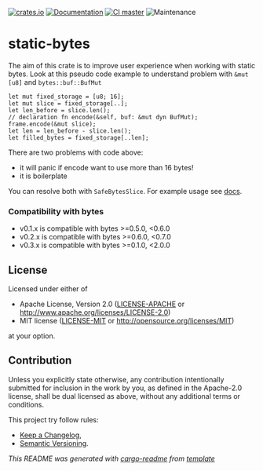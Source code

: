 [![crates.io](https://img.shields.io/crates/v/static-bytes.svg)](https://crates.io/crates/static-bytes)
[![Documentation](https://docs.rs/static-bytes/badge.svg)](https://docs.rs/static-bytes/)
[![CI master](https://github.com/xoac/static-bytes/workflows/Continuous%20integration/badge.svg?branch=master)](https://github.com/xoac/static-bytes/actions?query=workflow%3A%22Continuous+integration%22)
![Maintenance](https://img.shields.io/badge/maintenance-experimental-blue.svg)

# static-bytes

The aim of this crate is to improve user experience when working with static bytes.
Look at this pseudo code example to understand problem with `&mut [u8]` and `bytes::buf::BufMut`
```compile_fail
let mut fixed_storage = [u8; 16];
let mut slice = fixed_storage[..];
let len_before = slice.len();
// declaration fn encode(&self, buf: &mut dyn BufMut);
frame.encode(&mut slice);
let len = len_before - slice.len();
let filled_bytes = fixed_storage[..len];
```
There are two problems with code above:
- it will panic if encode want to use more than 16 bytes!
- it is boilerplate

You can resolve both with `SafeBytesSlice`. For example usage see
[docs](https://docs.rs/static-bytes/0.2/static_bytes/struct.SafeBytesSlice.html).

### Compatibility with bytes
- v0.1.x is compatible with bytes >=0.5.0, <0.6.0
- v0.2.x is compatible with bytes >=0.6.0, <0.7.0
- v0.3.x is compatible with bytes >=0.1.0, <2.0.0


## License

Licensed under either of

 * Apache License, Version 2.0
   ([LICENSE-APACHE](LICENSE-APACHE) or http://www.apache.org/licenses/LICENSE-2.0)
 * MIT license
   ([LICENSE-MIT](LICENSE-MIT) or http://opensource.org/licenses/MIT)

at your option.

## Contribution

Unless you explicitly state otherwise, any contribution intentionally submitted
for inclusion in the work by you, as defined in the Apache-2.0 license, shall be
dual licensed as above, without any additional terms or conditions.

This project try follow rules:
* [Keep a Changelog](https://keepachangelog.com/en/1.0.0/),
* [Semantic Versioning](https://semver.org/spec/v2.0.0.html).

_This README was generated with [cargo-readme](https://github.com/livioribeiro/cargo-readme) from [template](https://github.com/xoac/crates-io-lib-template)_
